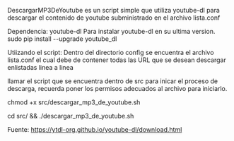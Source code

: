 DescargarMP3DeYoutube es un script simple que utiliza youtube-dl para descargar el contenido de youtube subministrado en el archivo lista.conf


Dependencia: youtube-dl Para instalar youtube-dl en su ultima version.
sudo pip install --upgrade youtube_dl

Utiizando el script:
Dentro del directorio config se encuentra el archivo lista.conf el cual debe de contener todas las URL que se desean descargar enlistadas linea a linea

llamar el script que se encuentra dentro de src para inicar el proceso de descarga, recuerda poner los permisos adecuados al archivo para iniciarlo.

chmod +x src/descargar_mp3_de_youtube.sh

cd src/ && ./descargar_mp3_de_youtube.sh




Fuente:
https://ytdl-org.github.io/youtube-dl/download.html
